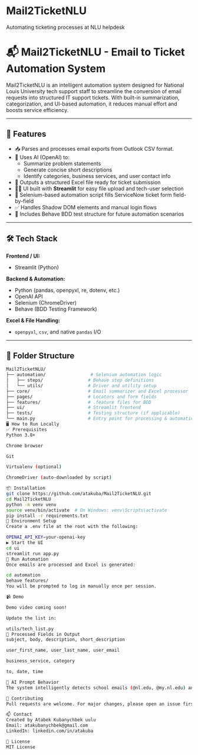 # Mail2TicketNLU
Automating ticketing processes at NLU helpdesk

# 📬 Mail2TicketNLU - Email to Ticket Automation System

Mail2TicketNLU is an intelligent automation system designed for National Louis University tech support staff to streamline the conversion of email requests into structured IT support tickets. With built-in summarization, categorization, and UI-based automation, it reduces manual effort and boosts service efficiency.

---

## 🚀 Features

- 📥 Parses and processes email exports from Outlook CSV format.
- 🧠 Uses AI (OpenAI) to:
  - Summarize problem statements
  - Generate concise short descriptions
  - Identify categories, business services, and user contact info
- 📁 Outputs a structured Excel file ready for ticket submission
- 🧑‍💻 UI built with **Streamlit** for easy file upload and tech-user selection
- 🤖 Selenium-based automation script fills ServiceNow ticket form field-by-field
- ✅ Handles Shadow DOM elements and manual login flows
- 🧪 Includes Behave BDD test structure for future automation scenarios

---

## 🛠️ Tech Stack

**Frontend / UI:**
- Streamlit (Python)

**Backend & Automation:**
- Python (pandas, openpyxl, re, dotenv, etc.)
- OpenAI API
- Selenium (ChromeDriver)
- Behave (BDD Testing Framework)

**Excel & File Handling:**
- `openpyxl`, `csv`, and native `pandas` I/O

---

## 📂 Folder Structure

```bash
Mail2TicketNLU/
├── automation/                 # Selenium automation logic
│   ├── steps/                 # Behave step definitions
│   └── utils/                 # Driver and utility setup
├── core/                      # Email summarizer and Excel processor
├── pages/                     # Locators and form fields
├── features/                  # .feature files for BDD
├── ui/                        # Streamlit frontend
├── tests/                     # Testing structure (if applicable)
└── main.py                    # Entry point for processing & automation
🖥️ How to Run Locally
✅ Prerequisites
Python 3.8+

Chrome browser

Git

Virtualenv (optional)

ChromeDriver (auto-downloaded by script)

📦 Installation
git clone https://github.com/atakuba/Mail2TicketNLU.git
cd Mail2TicketNLU
python -m venv venv
source venv/bin/activate  # On Windows: venv\Scripts\activate
pip install -r requirements.txt
🔑 Environment Setup
Create a .env file at the root with the following:

OPENAI_API_KEY=your-openai-key
▶️ Start the UI
cd ui
streamlit run app.py
🧪 Run Automation
Once emails are processed and Excel is generated:

cd automation
behave features/
You will be prompted to log in manually once per session.

📹 Demo

Demo video coming soon!

Update the list in:

utils/tech_list.py
📧 Processed Fields in Output
subject, body, description, short_description

user_first_name, user_last_name, user_email

business_service, category

to, date, time

🧠 AI Prompt Behavior
The system intelligently detects school emails (@nl.edu, @my.nl.edu) and uses personal ones if needed. It ensures names, categories, and summaries are clearly generated even from raw messy email threads.

🤝 Contributing
Pull requests are welcome. For major changes, please open an issue first to discuss what you would like to change.

📫 Contact
Created by Atabek Kubanychbek uulu
Email: atakubanychbek@gmail.com
LinkedIn: linkedin.com/in/atakuba

📄 License
MIT License

